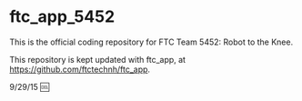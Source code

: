 # ftc_app_5452
This is the official coding repository for FTC Team 5452: Robot to the Knee.

This repository is kept updated with ftc_app, at https://github.com/ftctechnh/ftc_app.

9/29/15
:cool: